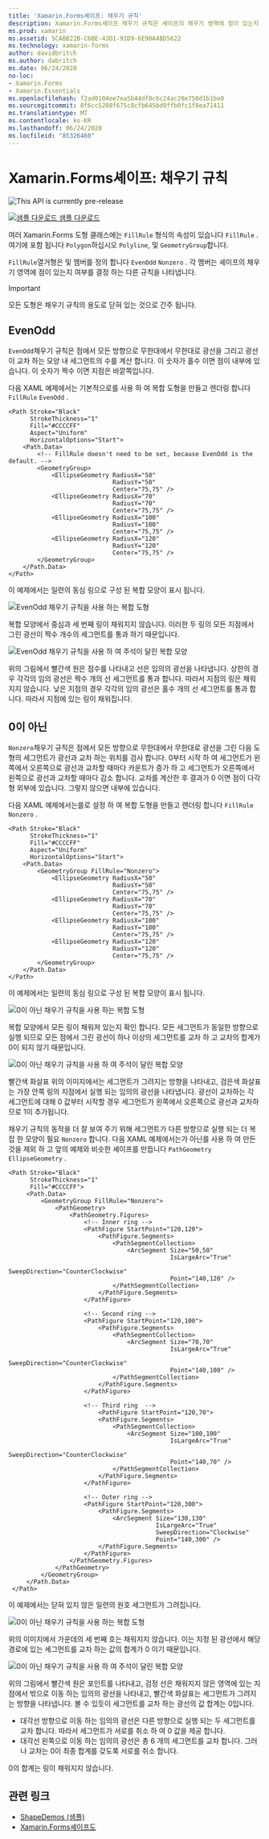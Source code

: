 ```yaml
---
title: 'Xamarin.Forms셰이프: 채우기 규칙'
description: Xamarin.Forms셰이프 채우기 규칙은 셰이프의 채우기 영역에 점이 있는지 여부를 결정 합니다.
ms.prod: xamarin
ms.assetid: 5CABB22B-C6BE-43D1-91D9-6E90A4BD5622
ms.technology: xamarin-forms
author: davidbritch
ms.author: dabritch
ms.date: 06/24/2020
no-loc:
- Xamarin.Forms
- Xamarin.Essentials
ms.openlocfilehash: f2ad0104ee7ea5b44df0c6c24ac20e750d1b1be0
ms.sourcegitcommit: 8f6cc5208f675c8cfb645bd9ffb0fc1f8ea71411
ms.translationtype: MT
ms.contentlocale: ko-KR
ms.lasthandoff: 06/24/2020
ms.locfileid: "85326460"
---
```

# <a name="xamarinforms-shapes-fill-rules"></a>Xamarin.Forms셰이프: 채우기 규칙

![](~/media/shared/preview.png "This API is currently pre-release")

[![샘플 다운로드](~/media/shared/download.png) 샘플 다운로드](https://docs.microsoft.com/samples/xamarin/xamarin-forms-samples/userinterface-shapesdemos/)

여러 Xamarin.Forms 도형 클래스에는 `FillRule` 형식의 속성이 있습니다 `FillRule` . 여기에 포함 됩니다 `Polygon`하십시오 `Polyline`, 및 `GeometryGroup`합니다.

`FillRule`열거형은 및 멤버를 정의 합니다 `EvenOdd` `Nonzero` . 각 멤버는 셰이프의 채우기 영역에 점이 있는지 여부를 결정 하는 다른 규칙을 나타냅니다.

> [!IMPORTANT]
> 모든 도형은 채우기 규칙의 용도로 닫혀 있는 것으로 간주 됩니다.

## <a name="evenodd"></a>EvenOdd

`EvenOdd`채우기 규칙은 점에서 모든 방향으로 무한대에서 무한대로 광선을 그리고 광선이 교차 하는 모양 내 세그먼트의 수를 계산 합니다. 이 숫자가 홀수 이면 점이 내부에 있습니다. 이 숫자가 짝수 이면 지점은 바깥쪽입니다.

다음 XAML 예제에서는 기본적으로를 사용 하 여 복합 도형을 만들고 렌더링 합니다 `FillRule` `EvenOdd` .

```xaml
<Path Stroke="Black"
      StrokeThickness="1"
      Fill="#CCCCFF"
      Aspect="Uniform"
      HorizontalOptions="Start">
    <Path.Data>
        <!-- FillRule doesn't need to be set, because EvenOdd is the default. -->
        <GeometryGroup>
            <EllipseGeometry RadiusX="50"
                             RadiusY="50"
                             Center="75,75" />
            <EllipseGeometry RadiusX="70"
                             RadiusY="70"
                             Center="75,75" />
            <EllipseGeometry RadiusX="100"
                             RadiusY="100"
                             Center="75,75" />
            <EllipseGeometry RadiusX="120"
                             RadiusY="120"
                             Center="75,75" />
        </GeometryGroup>
    </Path.Data>
</Path>
```

이 예제에서는 일련의 동심 링으로 구성 된 복합 모양이 표시 됩니다.

![EvenOdd 채우기 규칙을 사용 하는 복합 도형](fillrule-images/evenodd.png "EvenOdd 채우기 규칙을 사용 하는 복합 도형")

복합 모양에서 중심과 세 번째 링이 채워지지 않습니다. 이러한 두 링의 모든 지점에서 그린 광선이 짝수 개수의 세그먼트를 통과 하기 때문입니다.

![EvenOdd 채우기 규칙을 사용 하 여 주석이 달린 복합 모양](fillrule-images/evenodd-annotated.png "EvenOdd 채우기 규칙을 사용 하 여 주석이 달린 복합 모양")

위의 그림에서 빨간색 원은 점수를 나타내고 선은 임의의 광선을 나타냅니다. 상한의 경우 각각의 임의 광선은 짝수 개의 선 세그먼트를 통과 합니다. 따라서 지점의 링은 채워지지 않습니다. 낮은 지점의 경우 각각의 임의 광선은 홀수 개의 선 세그먼트를 통과 합니다. 따라서 지점에 있는 링이 채워집니다.

## <a name="nonzero"></a>0이 아닌

`Nonzero`채우기 규칙은 점에서 모든 방향으로 무한대에서 무한대로 광선을 그린 다음 도형의 세그먼트가 광선과 교차 하는 위치를 검사 합니다. 0부터 시작 하 여 세그먼트가 왼쪽에서 오른쪽으로 광선과 교차할 때마다 카운트가 증가 하 고 세그먼트가 오른쪽에서 왼쪽으로 광선과 교차할 때마다 감소 합니다. 교차를 계산한 후 결과가 0 이면 점이 다각형 외부에 있습니다. 그렇지 않으면 내부에 있습니다.

다음 XAML 예제에서는를로 설정 하 여 복합 도형을 만들고 렌더링 합니다 `FillRule` `Nonzero` .

```xaml
<Path Stroke="Black"
      StrokeThickness="1"
      Fill="#CCCCFF"
      Aspect="Uniform"
      HorizontalOptions="Start">
    <Path.Data>
        <GeometryGroup FillRule="Nonzero">
            <EllipseGeometry RadiusX="50"
                             RadiusY="50"
                             Center="75,75" />
            <EllipseGeometry RadiusX="70"
                             RadiusY="70"
                             Center="75,75" />
            <EllipseGeometry RadiusX="100"
                             RadiusY="100"
                             Center="75,75" />
            <EllipseGeometry RadiusX="120"
                             RadiusY="120"
                             Center="75,75" />
        </GeometryGroup>
    </Path.Data>
</Path>
```

이 예제에서는 일련의 동심 링으로 구성 된 복합 모양이 표시 됩니다.

![0이 아닌 채우기 규칙을 사용 하는 복합 도형](fillrule-images/nonzero.png "0이 아닌 채우기 규칙을 사용 하는 복합 도형")

복합 모양에서 모든 링이 채워져 있는지 확인 합니다. 모든 세그먼트가 동일한 방향으로 실행 되므로 모든 점에서 그린 광선이 하나 이상의 세그먼트를 교차 하 고 교차의 합계가 0이 되지 않기 때문입니다.

![0이 아닌 채우기 규칙을 사용 하 여 주석이 달린 복합 모양](fillrule-images/nonzero-annotated.png "0이 아닌 채우기 규칙을 사용 하 여 주석이 달린 복합 모양")

빨간색 화살표 위의 이미지에서는 세그먼트가 그려지는 방향을 나타내고, 검은색 화살표는 가장 안쪽 링의 지점에서 실행 되는 임의의 광선을 나타냅니다. 광선이 교차하는 각 세그먼트에 대해 0 값부터 시작할 경우 세그먼트가 왼쪽에서 오른쪽으로 광선과 교차하므로 1이 추가됩니다.

채우기 규칙의 동작을 더 잘 보여 주기 위해 세그먼트가 다른 방향으로 실행 되는 더 복잡 한 모양이 필요 `Nonzero` 합니다. 다음 XAML 예제에서는가 아닌를 사용 하 여 만든 것을 제외 하 고 앞의 예제와 비슷한 셰이프를 만듭니다 `PathGeometry` `EllipseGeometry` .

```xaml
<Path Stroke="Black"
      StrokeThickness="1"
      Fill="#CCCCFF">
     <Path.Data>
         <GeometryGroup FillRule="Nonzero">
             <PathGeometry>
                 <PathGeometry.Figures>
                     <!-- Inner ring -->
                     <PathFigure StartPoint="120,120">
                         <PathFigure.Segments>
                             <PathSegmentCollection>
                                 <ArcSegment Size="50,50"
                                             IsLargeArc="True"
                                             SweepDirection="CounterClockwise"
                                             Point="140,120" />
                             </PathSegmentCollection>
                         </PathFigure.Segments>
                     </PathFigure>

                     <!-- Second ring -->
                     <PathFigure StartPoint="120,100">
                         <PathFigure.Segments>
                             <PathSegmentCollection>
                                 <ArcSegment Size="70,70"
                                             IsLargeArc="True"
                                             SweepDirection="CounterClockwise"
                                             Point="140,100" />
                             </PathSegmentCollection>
                         </PathFigure.Segments>
                     </PathFigure>

                     <!-- Third ring  -->
                         <PathFigure StartPoint="120,70">
                         <PathFigure.Segments>
                             <PathSegmentCollection>
                                 <ArcSegment Size="100,100"
                                             IsLargeArc="True"
                                             SweepDirection="CounterClockwise"
                                             Point="140,70" />
                             </PathSegmentCollection>
                         </PathFigure.Segments>
                     </PathFigure>

                     <!-- Outer ring -->
                     <PathFigure StartPoint="120,300">
                         <PathFigure.Segments>
                             <ArcSegment Size="130,130"
                                         IsLargeArc="True"
                                         SweepDirection="Clockwise"
                                         Point="140,300" />
                         </PathFigure.Segments>
                     </PathFigure>
                 </PathGeometry.Figures>
             </PathGeometry>
         </GeometryGroup>
     </Path.Data>
 </Path>
```

이 예제에서는 닫혀 있지 않은 일련의 원호 세그먼트가 그려집니다.

![0이 아닌 채우기 규칙을 사용 하는 복합 도형](fillrule-images/nonzero-gaps.png "0이 아닌 채우기 규칙을 사용 하는 복합 도형")

위의 이미지에서 가운데의 세 번째 호는 채워지지 않습니다. 이는 지정 된 광선에서 해당 경로에 있는 세그먼트를 교차 하는 값의 합계가 0 이기 때문입니다.

![0이 아닌 채우기 규칙을 사용 하 여 주석이 달린 복합 모양](fillrule-images/nonzero-gaps-annotated.png "0이 아닌 채우기 규칙을 사용 하 여 주석이 달린 복합 모양")

위의 그림에서 빨간색 원은 포인트를 나타내고, 검정 선은 채워지지 않은 영역에 있는 지점에서 밖으로 이동 하는 임의의 광선을 나타내고, 빨간색 화살표는 세그먼트가 그려지는 방향을 나타냅니다. 볼 수 있듯이 세그먼트를 교차 하는 광선의 값 합계는 0입니다.

- 대각선 방향으로 이동 하는 임의의 광선은 다른 방향으로 실행 되는 두 세그먼트를 교차 합니다. 따라서 세그먼트가 서로를 취소 하 여 0 값을 제공 합니다.
- 대각선 왼쪽으로 이동 하는 임의의 광선은 총 6 개의 세그먼트를 교차 합니다. 그러나 교차는 0이 최종 합계를 갖도록 서로를 취소 합니다.

0의 합계는 링이 채워지지 않습니다.

## <a name="related-links"></a>관련 링크

- [ShapeDemos (샘플)](https://docs.microsoft.com/samples/xamarin/xamarin-forms-samples/userinterface-shapesdemos/)
- [Xamarin.Forms셰이프도](index.md)
